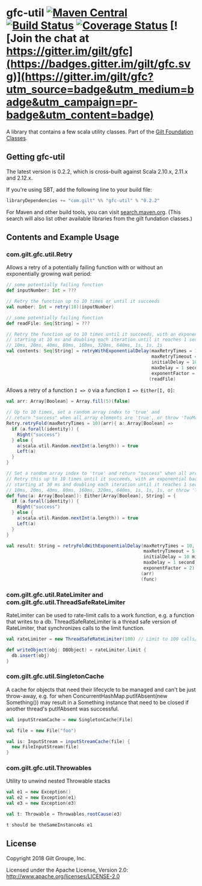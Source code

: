 # gfc-util [![Maven Central](https://maven-badges.herokuapp.com/maven-central/com.gilt/gfc-util_2.12/badge.svg?style=plastic)](https://maven-badges.herokuapp.com/maven-central/com.gilt/gfc-util_2.12) [![Build Status](https://travis-ci.org/gilt/gfc-util.svg?branch=master)](https://travis-ci.org/gilt/gfc-util) [![Coverage Status](https://coveralls.io/repos/gilt/gfc-util/badge.svg?branch=master&service=github)](https://coveralls.io/github/gilt/gfc-util?branch=master) [![Join the chat at https://gitter.im/gilt/gfc](https://badges.gitter.im/gilt/gfc.svg)](https://gitter.im/gilt/gfc?utm_source=badge&utm_medium=badge&utm_campaign=pr-badge&utm_content=badge)

A library that contains a few scala utility classes. Part of the [Gilt Foundation Classes](https://github.com/saksdirect?q=gfc).

## Getting gfc-util

The latest version is 0.2.2, which is cross-built against Scala 2.10.x, 2.11.x and 2.12.x.

If you're using SBT, add the following line to your build file:

```scala
libraryDependencies += "com.gilt" %% "gfc-util" % "0.2.2"
```

For Maven and other build tools, you can visit [search.maven.org](http://search.maven.org/#search%7Cga%7C1%7Ccom.gilt%20gfc).
(This search will also list other available libraries from the gilt fundation classes.)

## Contents and Example Usage

### com.gilt.gfc.util.Retry

Allows a retry of a potentially failing function with or without an exponentially growing wait period:
```scala
// some potentially failing function
def inputNumber: Int = ???

// Retry the function up to 10 times or until it succeeds
val number: Int = retry(10)(inputNumber)
```
```scala
// some potentially failing function
def readFile: Seq[String] = ???

// Retry the function up to 10 times until it succeeds, with an exponential backoff,
// starting at 10 ms and doubling each iteration until it reaches 1 second, i.e.
// 10ms, 20ms, 40ms, 80ms, 160ms, 320ms, 640ms, 1s, 1s, 1s
val contents: Seq[String] = retryWithExponentialDelay(maxRetryTimes = 10,
                                                      maxRetryTimeout = 5 minutes fromNow,
                                                      initialDelay = 10 millis,
                                                      maxDelay = 1 second,
                                                      exponentFactor = 2)
                                                     (readFile)
```

Allows a retry of a function `I => O` via a function `I => Either[I, O]`:
```scala
val arr: Array[Boolean] = Array.fill(5)(false)

// Up to 10 times, set a random array index to 'true' and 
// return "success" when all array elements are 'true', or throw 'TooManyRetries'
Retry.retryFold(maxRetryTimes = 10)(arr){ a: Array[Boolean] =>
  if (a.forall(identity)) {
    Right("success")
  } else {
    a(scala.util.Random.nextInt(a.length)) = true
    Left(a)
  }
}
```
```scala
// Set a random array index to 'true' and return "success" when all array elements are 'true'.
// Retry this up to 10 times until it succeeds, with an exponential backoff,
// starting at 10 ms and doubling each iteration until it reaches 1 second, i.e.
// 10ms, 20ms, 40ms, 80ms, 160ms, 320ms, 640ms, 1s, 1s, 1s, or throw 'TooManyRetries'
def func(a: Array[Boolean]): Either[Array[Boolean], String] = {
  if (a.forall(identity)) {
    Right("success")
  } else {
    a(scala.util.Random.nextInt(a.length)) = true
    Left(a)
  }
}

val result: String = retryFoldWithExponentialDelay(maxRetryTimes = 10,
                                                   maxRetryTimeout = 5 minutes fromNow,
                                                   initialDelay = 10 millis,
                                                   maxDelay = 1 second,
                                                   exponentFactor = 2)
                                                  (arr)
                                                  (func)
```


### com.gilt.gfc.util.RateLimiter and com.gilt.gfc.util.ThreadSafeRateLimiter

RateLimiter can be used to rate-limit calls to a work function, e.g. a function that writes to a db.
ThreadSafeRateLimiter is a thread safe version of RateLimiter, that synchronizes calls to the limit function.
```scala
val rateLimiter = new ThreadSafeRateLimiter(100) // Limit to 100 calls/second

def writeObject(obj: DBObject) = rateLimiter.limit {
  db.insert(obj)
}
```

### com.gilt.gfc.util.SingletonCache

A cache for objects that need their lifecycle to be managed and can't be just throw-away,
e.g. for when ConcurrentHashMap.putIfAbsent(new Something()) may result in a Something
instance that need to be closed if another thread's putIfAbsent was successful.
```scala
val inputStreamCache = new SingletonCache[File]

val file = new File("foo")

val is: InputStream = inputStreamCache(file) {
  new FileInputStream(file)
}
```

### com.gilt.gfc.util.Throwables

Utility to unwind nested Throwable stacks
```scala
val e1 = new Exception()
val e2 = new Exception(e1)
val e3 = new Exception(e3)

val t: Throwable = Throwables.rootCause(e3)

t should be theSameInstanceAs e1
```

## License
Copyright 2018 Gilt Groupe, Inc.

Licensed under the Apache License, Version 2.0: http://www.apache.org/licenses/LICENSE-2.0
